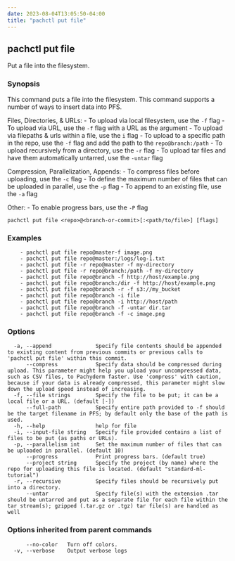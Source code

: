 ```yaml
---
date: 2023-08-04T13:05:50-04:00
title: "pachctl put file"
---
```


## pachctl put file

Put a file into the filesystem.

### Synopsis

This command puts a file into the filesystem.  This command supports a number of ways to insert data into PFS. 

Files, Directories, & URLs: 
	- To upload via local filesystem, use the `-f` flag 
	- To upload via URL, use the `-f` flag with a URL as the argument 
	- To upload via filepaths & urls within a file, use the `i` flag 
	- To upload to a specific path in the repo, use the `-f` flag and add the path to the `repo@branch:/path` 
	- To upload recursively from a directory, use the `-r` flag 
	- To upload tar files and have them automatically untarred, use the `-untar` flag 

Compression, Parallelization, Appends: 
	- To compress files before uploading, use the `-c` flag 
	- To define the maximum number of files that can be uploaded in parallel, use the `-p` flag 
	- To append to an existing file, use the `-a` flag 

Other: 
	- To enable progress bars, use the `-P` flag 


```
pachctl put file <repo>@<branch-or-commit>[:<path/to/file>] [flags]
```

### Examples

```
	- pachctl put file repo@master-f image.png 
	- pachctl put file repo@master:/logs/log-1.txt  
	- pachctl put file -r repo@master -f my-directory 
	- pachctl put file -r repo@branch:/path -f my-directory 
	- pachctl put file repo@branch -f http://host/example.png 
	- pachctl put file repo@branch:/dir -f http://host/example.png 
	- pachctl put file repo@branch -r -f s3://my_bucket 
	- pachctl put file repo@branch -i file 
	- pachctl put file repo@branch -i http://host/path 
	- pachctl put file repo@branch -f -untar dir.tar 
	- pachctl put file repo@branch -f -c image.png 

```

### Options

```
  -a, --append              Specify file contents should be appended to existing content from previous commits or previous calls to 'pachctl put file' within this commit.
      --compress            Specify data should be compressed during upload. This parameter might help you upload your uncompressed data, such as CSV files, to Pachyderm faster. Use 'compress' with caution, because if your data is already compressed, this parameter might slow down the upload speed instead of increasing.
  -f, --file strings        Specify the file to be put; it can be a local file or a URL. (default [-])
      --full-path           Specify entire path provided to -f should be the target filename in PFS; by default only the base of the path is used.
  -h, --help                help for file
  -i, --input-file string   Specify file provided contains a list of files to be put (as paths or URLs).
  -p, --parallelism int     Set the maximum number of files that can be uploaded in parallel. (default 10)
      --progress            Print progress bars. (default true)
      --project string      Specify the project (by name) where the repo for uploading this file is located. (default "standard-ml-tutorial")
  -r, --recursive           Specify files should be recursively put into a directory.
      --untar               Specify file(s) with the extension .tar should be untarred and put as a separate file for each file within the tar stream(s); gzipped (.tar.gz or .tgz) tar file(s) are handled as well
```

### Options inherited from parent commands

```
      --no-color   Turn off colors.
  -v, --verbose    Output verbose logs
```

